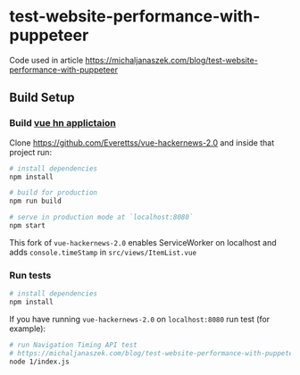 # test-website-performance-with-puppeteer
Code used in article https://michaljanaszek.com/blog/test-website-performance-with-puppeteer


## Build Setup

### Build [vue hn applictaion](https://vue-hn.now.sh) 

Clone https://github.com/Everettss/vue-hackernews-2.0 and inside that project run:

``` bash
# install dependencies
npm install

# build for production
npm run build

# serve in production mode at `localhost:8080`
npm start
```
This fork of `vue-hackernews-2.0` enables ServiceWorker on localhost and adds `console.timeStamp` in `src/views/ItemList.vue`

### Run tests


``` bash
# install dependencies
npm install
```

If you have running `vue-hackernews-2.0` on `localhost:8080` run test (for example):


``` bash
# run Navigation Timing API test
# https://michaljanaszek.com/blog/test-website-performance-with-puppeteer#navigationTimingAPI
node 1/index.js
```
